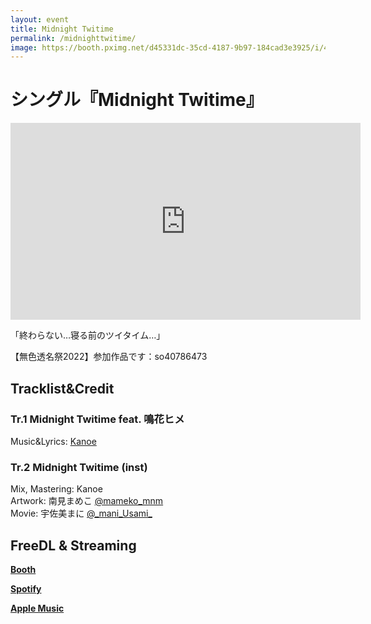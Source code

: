 ```yaml
---
layout: event
title: Midnight Twitime
permalink: /midnighttwitime/
image: https://booth.pximg.net/d45331dc-35cd-4187-9b97-184cad3e3925/i/4105906/03dd4ff7-e042-4276-80ec-00dd93a1cdad_base_resized.jpg
---
```


# シングル『Midnight Twitime』

<iframe width="560" height="315" src="https://www.youtube.com/embed/MizArNYwrWg" title="YouTube video player" frameborder="0" allow="accelerometer; autoplay; clipboard-write; encrypted-media; gyroscope; picture-in-picture" allowfullscreen></iframe>

「終わらない…寝る前のツイタイム…」

【無色透名祭2022】参加作品です：so40786473

<div class="space"> </div>

## Tracklist&Credit 
### __Tr.1 Midnight Twitime feat. 鳴花ヒメ__
Music&Lyrics: [Kanoe](https://twitter.com/KanoeTweet) 

### __Tr.2 Midnight Twitime (inst)__

Mix, Mastering: Kanoe <br>
Artwork: 南見まめこ [@mameko_mnm](https://twitter.com/mameko_mnm) <br>
Movie: 宇佐美まに [@\_mani_Usami\_](https://twitter.com/_mani_Usami_) <br>

<div class="space-30"> </div>

## FreeDL & Streaming

__[Booth](https://booth.pm/ja/items/4105906)__

__[Spotify](https://open.spotify.com/track/24MvH6V5XdNAJ62B4bLtDL)__

__[Apple Music](https://music.apple.com/jp/album/midnight-twitime-single/1639288672)__

<div class="space-30"> </div>

